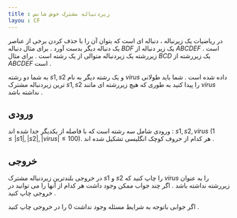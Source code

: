 ```yaml
---
title : زیردنباله مشترک خوش شانس
layou : CF
---
```

در ریاضیات یک زیرنباله
،
دنباله ای است که بتوان آن را با حذف کردن برخی از عناصر یک دنباله دیگر بدست آورد
.
برای مثال دنباله
$BDF$
یک زیر دنباله از
$ABCDEF$
است
.
زیررشته یک زیردنباله متوالی از یک رشته است
.
برای مثال
$BCD$
یک زیررشته از 
$ABCDEF$
است
.

به شما دو رشته 
$s1 , s2$
 و یک رشته دیگر به نام
 $virus$
 داده شده است
 .
 شما باید طولانی ترین زیردنباله مشترک 
 $s1 , s2$
 را پیدا کنید به طوری که هیچ زیررشته ای مانند
 $virus$
 نداشته باشد
 .
 
 ## ورودی
 
 ورودی شامل سه رشته است که با فاصله از یکدیگر جدا شده اند
 :
 $s1 , s2 , virus$
 $(1 \le |s1|,|s2|,|virus| \le 100)$.
 هر کدام از حروف کوچک انگلیسی تشکیل شده اند
 .
 
 ## خروجی
 
 در خروجی بلندترین زیردنباله مشترک
 $s1$
 و
 $s2$
 را چاپ کنید که
 $virus$
 را به عنوان زیررشته نداشته باشد
 .
 اگر چند جواب ممکن وجود داشت هر کدام از آنها را می توانید در خروجی چاپ کنید
 .
 
 اگر جوابی باتوجه به شرایط مسئله وجود نداشت
 $0$
 را در خروجی چاپ کنید
 .
 
